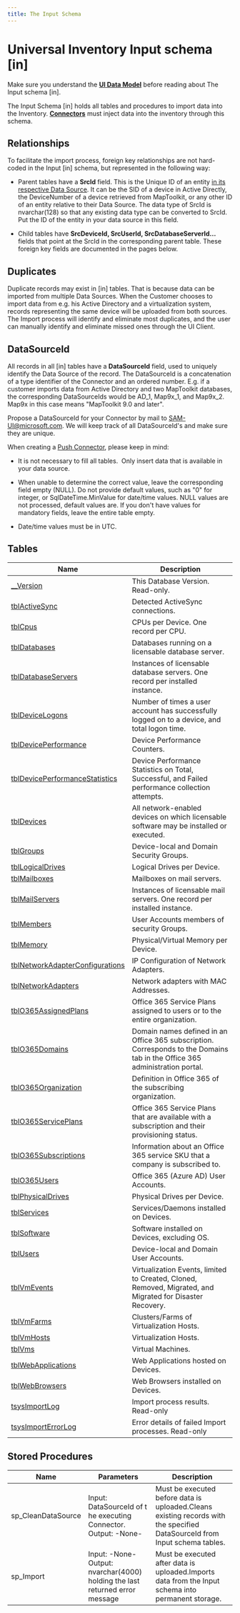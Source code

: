 ```yaml
---
title: The Input Schema 
---
```

# Universal Inventory Input schema [in]

Make sure you understand the [**UI Data Model**](Data_Model.md) before reading about The Input schema [in].

The Input Schema [in] holds all tables and procedures to import data into the Inventory. [**Connectors**](Push_Connectors.md)​​ must inject data into the inventory through this schema.

## Relationships

To facilitate the import process​, foreign key relationships are not hard-coded in the Input [in] schema, but represented ​in the following way:

- Parent tables have a ​**SrcId** field. This is the Unique ID of an entity <ins>in its respective Data Source</ins>.
  It can be the SID of a device in Active Directly, the DeviceNumber of a device retrieved from MapToolkit, or any other ID of an entity relative to their Data Source. The data type of SrcId is nvarchar(128) so that any existing data type can be converted to SrcId.  
  Put the ID of the entity in your data source in this field.

- Child tables have **SrcDeviceId, SrcUserId, SrcDatabaseServerId...** fields that point at the SrcId in the corresponding parent table. These foreign key fields are documented in the pages below.

## Duplicates​​

Duplicate records may exist in [in] tables. That is because data can be imported from multiple Data Sources. When the Customer chooses to import data from e.g. his Active Directory and a virtualization system, records representing the same device will be uploaded from both sources. The Import process will identify and eliminate most duplicates, and the user can manually ​identify and eliminate missed ones through the UI Client.

## DataSourceId

A​ll records in all [in​] tables have a **DataSourceId** field, used to uniquely identify the Data Source of the record. The DataSourceId is a concatenation of a type identifier of the Connector and an ordered number. E.g. if a customer imports data from Active Directory and two MapToolkit databases, the corresponding DataSourceIds would be AD_1, Map9x_1, and Map9x_2. Map9x in this case means "MapToolkit 9.0 and later".

Propose a DataSourceId for your Connector by mail to SAM-UI@microsoft.com. We will keep track of all DataSourceId's and make sure they are unique.

When creating a [Push Connector](Push_Connectors.md), please keep in mind:

- ​It is not necessary to fill all tables. ​ Only insert data that is available in your data source.

- When unable to determine the correct value, leave the corresponding field    empty (NULL). Do not provide default values, such as "0" for integer, or SqlDateTime.MinValue for date/time values. NULL values are not processed, default values are. If you don't have values for mandatory fields, leave the entire table empty.

- Date/time values must be in UTC.

## Tables

| Name                            | Description​                                                                                                                 |
|---------------------------------|-----------------------------------------------------------------------------------------------------------------------------|
| [__Version](_Version.md)                       | This Database Version. Read-only.                                                                                           |
| [tblActiveSync​](tblActiveSync.md)                   | Detected ActiveSync connections.                                                                                            |
| [tblCpus](tblCpus.md)                         | CPUs per Device. One record per CPU.                                                                                        |
| [tblDa​​​tabases](tblDatabases.md)                    | ​Databases running on a licensable database server.                                                                          |
| [tblDatabaseServers](tblDatabaseServers.md)              | Instances of licensable database servers. One record per installed instance.                                                |
| [tblDeviceLogons](tblDeviceLogons.md)                 | Number of times a user account has successfully logged on to a device, and total logon time.                                |
| [tblDevicePerformance](tblDevicePerformance.md)           | Device Performance Counters.                                                                                                |
| [tblDevicePerformanceStatistics](tblDevicePerformanceStatistics.md)  | Device Performance Statistics on Total, Successful, and Failed performance collection attempts.                             |
| [tblDevices](tblDevices.md)​                      | All network-enabled devices on which licensable software may be installed or executed.                                      |
| [tblGroups](tblGroups.md)                       | Device-local and Domain Security Groups.                                                                                    |
| [tblLogicalDrives](tblLogicalDrives.md)                | Logical Drives per Device.                                                                                                  |
| [tblMailboxes](tblMailboxes.md)                    | Mailboxes on mail servers.                                                                                                  |
| [tblMailServers](tblMailServers.md)                  | Instances of licensable mail servers. One record per installed instance.                                                    |
| [tblMembers​](tblMembers.md)                      | User Accounts members of security Groups.                                                                                   |
| [tblMemory](tblMemory.md)                       | Physical/Virtual Memory per Device.                                                                                         |
| [tblNetworkAdapterConfigurations](tblNetworkAdapterConfigurations.md) | IP Configuration of Network Adapters.                                                                                       |
| [tblNetworkAdapters](tblNetworkAdapters.md)              | Network adapters with MAC Addresses.                                                                                        |
| [tblO365AssignedPlans](tblO365AssignedPlans.md)            | Office 365 Service Plans assigned to users or to the entire organization.                                                   |
| [tblO365Domains](tblO365Domains.md)                  | Domain names defined in an Office 365 subscription. Corresponds to the Domains tab in the Office 365 administration portal. |
| [tblO365Organization](tblO365Organization.md)​             | Definition in Office 365 of the subscribing organization.                                                                   |
| [tblO365ServicePlans](tblO365ServicePlans.md)             | Office 365 Service Plans that are available with a subscription and their provisioning status.                              |
| [tblO365Subscriptions](tblO365Subscriptions.md)            | Information about an Office 365 service SKU that a company is subscribed to.                                                |
| [tblO365Users](tblO365Users.md)                    | Office 365 (Azure AD) User Accounts.                                                                                        |
| [tblPhysicalDrives](tblPhysicalDrives.md)               | Physical Drives per Device.                                                                                                 |
| [tblServices](tblServices.md)                     | Services/Daemons installed on Devices.                                                                                      |
| [tblSoftware​](tblSoftware.md)                     | Software installed on Devices, excluding OS.                                                                                |
| [tblUsers](tblUsers.md)                        | Device-local and Domain User Accounts.                                                                                      |
| [tblVmEvents](tblVmEvents.md)​                     | Virtualization Events, limited to Created, Cloned, Removed, Migrated, and Migrated for Disaster Recovery.                   |
| [tblVmFarms](tblVmFarms.md)                      | Clusters/Farms of Virtualization Hosts.                                                                                     |
| [tblVmHosts](tblVmHosts.md)                     | Virtualization Hosts.                                                                                                       |
| [tblVms](tblVms.md)                          | Virtual Machines.                                                                                                           |
| [tblWebApplications](tblWebApplications.md)             | Web Applications hosted on Devices.                                                                                         |
| [tblWebBrowsers](tblWebBrowsers.md)                  | Web Browsers installed on Devices.                                                                                          |
| [tsysImportLog](tsysImportLog.md)                   | Import process results. Read-only                                                                                           |
| [tsysImportErrorLog​](tsysImportErrorLog.md)              | Error details of failed Import processes. Read-only                                                                         |

## Stored Procedures

| ​Name               | Parameters​                                                                  | Description​                                                                                                                |
|--------------------|-----------------------------------------------------------------------------|----------------------------------------------------------------------------------------------------------------------------|
| ​sp_CleanDataSource | Input: DataSourceId of t​he executing Connector. <br/> ​Output: -None-               | ​Must be executed before data is uploaded.Cleans existing records with the specified DataSourceId from Input schema tables. |
| sp_Import​          | Input: -​None- <br/> Output: nvarchar(4000) holding the last returned error message​​ | Must be executed after data is uploaded.Imports data from the Input schema into permanent storage.                         |